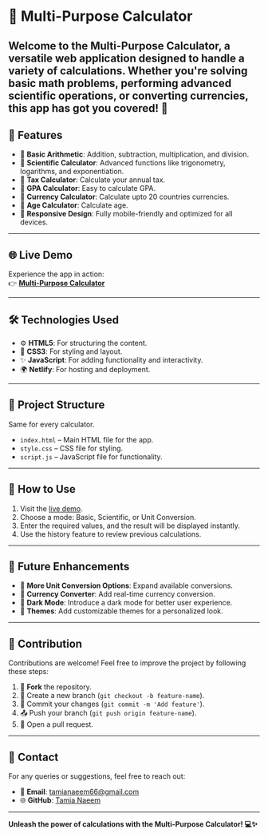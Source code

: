 # 🧮 Multi-Purpose Calculator

Welcome to the **Multi-Purpose Calculator**, a versatile web application designed to handle a variety of calculations. Whether you're solving basic math problems, performing advanced scientific operations, or converting currencies, this app has got you covered! 🚀
---

## 🌟 Features

- 🔢 **Basic Arithmetic**: Addition, subtraction, multiplication, and division.
- 📐 **Scientific Calculator**: Advanced functions like trigonometry, logarithms, and exponentiation.
- 🎫 **Tax Calculator**: Calculate your annual tax.
- 📝 **GPA Calculator**: Easy to calculate GPA.
- 💸 **Currency Calculator**: Calculate upto 20 countries currencies.
- 📝 **Age Calculator**: Calculate age.
- 📱 **Responsive Design**: Fully mobile-friendly and optimized for all devices.

---

## 🌐 Live Demo

Experience the app in action:  
👉 [**Multi-Purpose Calculator**](https://multi-purpose-calc.netlify.app/)

---

## 🛠️ Technologies Used

- ⚙️ **HTML5**: For structuring the content.
- 🎨 **CSS3**: For styling and layout.
- ✨ **JavaScript**: For adding functionality and interactivity.
- 🌍 **Netlify**: For hosting and deployment.

---

## 📂 Project Structure
Same for every calculator.

- `index.html` – Main HTML file for the app.
- `style.css` – CSS file for styling.
- `script.js` – JavaScript file for functionality.

---

## 📝 How to Use

1. Visit the [live demo](https://multi-purpose-calc.netlify.app/).  
2. Choose a mode: Basic, Scientific, or Unit Conversion.  
3. Enter the required values, and the result will be displayed instantly.  
4. Use the history feature to review previous calculations.

---

## 🚀 Future Enhancements

- 🔄 **More Unit Conversion Options**: Expand available conversions.  
- 💱 **Currency Converter**: Add real-time currency conversion.  
- 🌙 **Dark Mode**: Introduce a dark mode for better user experience.  
- 🎨 **Themes**: Add customizable themes for a personalized look.

---

## 🤝 Contribution

Contributions are welcome! Feel free to improve the project by following these steps:

1. 🍴 **Fork** the repository.  
2. 🌿 Create a new branch (`git checkout -b feature-name`).  
3. 💾 Commit your changes (`git commit -m 'Add feature'`).  
4. 📤 Push your branch (`git push origin feature-name`).  
5. 🔁 Open a pull request.

---

## 📧 Contact

For any queries or suggestions, feel free to reach out:

- 📩 **Email**: tamianaeem66@gmail.com  
- 🌐 **GitHub**: [Tamia Naeem](https://github.com/Tamiko-n)

---

**Unleash the power of calculations with the Multi-Purpose Calculator! 💻✨**
